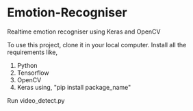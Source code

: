 # Emotion-Recogniser
Realtime emotion recogniser using Keras and OpenCV

To use this project, clone it in your local computer.
Install all the requirements like,
1. Python
2. Tensorflow
3. OpenCV
4. Keras
using, "pip install package_name"

Run video_detect.py
